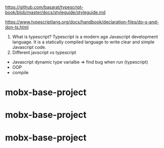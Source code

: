 https://github.com/basarat/typescript-book/blob/master/docs/styleguide/styleguide.md


https://www.typescriptlang.org/docs/handbook/declaration-files/do-s-and-don-ts.html


1. What is typescript?
Typescript is a modern age Javascript development language. It is a statically compiled language to write clear and simple Javascript code.
2. Different javscript vs typescript
- Javascript dynamic type varialbe => find bug when run (typescript)
- OOP 
- compile
# mobx-base-project
# mobx-base-project
# mobx-base-project
